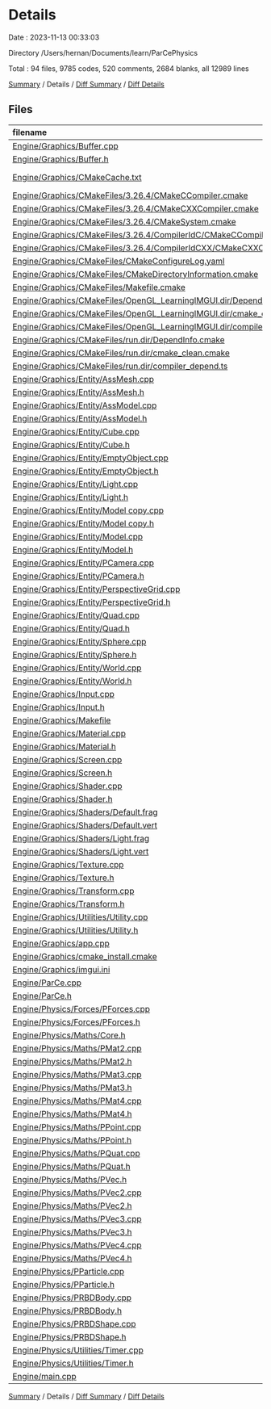 # Details

Date : 2023-11-13 00:33:03

Directory /Users/hernan/Documents/learn/ParCePhysics

Total : 94 files,  9785 codes, 520 comments, 2684 blanks, all 12989 lines

[Summary](results.md) / Details / [Diff Summary](diff.md) / [Diff Details](diff-details.md)

## Files
| filename | language | code | comment | blank | total |
| :--- | :--- | ---: | ---: | ---: | ---: |
| [Engine/Graphics/Buffer.cpp](/Engine/Graphics/Buffer.cpp) | C++ | 129 | 1 | 32 | 162 |
| [Engine/Graphics/Buffer.h](/Engine/Graphics/Buffer.h) | C++ | 67 | 0 | 22 | 89 |
| [Engine/Graphics/CMakeCache.txt](/Engine/Graphics/CMakeCache.txt) | CMake Cache | 356 | 0 | 83 | 439 |
| [Engine/Graphics/CMakeFiles/3.26.4/CMakeCCompiler.cmake](/Engine/Graphics/CMakeFiles/3.26.4/CMakeCCompiler.cmake) | CMake | 55 | 0 | 18 | 73 |
| [Engine/Graphics/CMakeFiles/3.26.4/CMakeCXXCompiler.cmake](/Engine/Graphics/CMakeFiles/3.26.4/CMakeCXXCompiler.cmake) | CMake | 64 | 0 | 20 | 84 |
| [Engine/Graphics/CMakeFiles/3.26.4/CMakeSystem.cmake](/Engine/Graphics/CMakeFiles/3.26.4/CMakeSystem.cmake) | CMake | 10 | 0 | 6 | 16 |
| [Engine/Graphics/CMakeFiles/3.26.4/CompilerIdC/CMakeCCompilerId.c](/Engine/Graphics/CMakeFiles/3.26.4/CompilerIdC/CMakeCCompilerId.c) | C | 659 | 61 | 147 | 867 |
| [Engine/Graphics/CMakeFiles/3.26.4/CompilerIdCXX/CMakeCXXCompilerId.cpp](/Engine/Graphics/CMakeFiles/3.26.4/CompilerIdCXX/CMakeCXXCompilerId.cpp) | C++ | 648 | 63 | 145 | 856 |
| [Engine/Graphics/CMakeFiles/CMakeConfigureLog.yaml](/Engine/Graphics/CMakeFiles/CMakeConfigureLog.yaml) | YAML | 427 | 4 | 30 | 461 |
| [Engine/Graphics/CMakeFiles/CMakeDirectoryInformation.cmake](/Engine/Graphics/CMakeFiles/CMakeDirectoryInformation.cmake) | CMake | 12 | 0 | 5 | 17 |
| [Engine/Graphics/CMakeFiles/Makefile.cmake](/Engine/Graphics/CMakeFiles/Makefile.cmake) | CMake | 142 | 0 | 6 | 148 |
| [Engine/Graphics/CMakeFiles/OpenGL_LearningIMGUI.dir/DependInfo.cmake](/Engine/Graphics/CMakeFiles/OpenGL_LearningIMGUI.dir/DependInfo.cmake) | CMake | 44 | 0 | 6 | 50 |
| [Engine/Graphics/CMakeFiles/OpenGL_LearningIMGUI.dir/cmake_clean.cmake](/Engine/Graphics/CMakeFiles/OpenGL_LearningIMGUI.dir/cmake_clean.cmake) | CMake | 70 | 0 | 2 | 72 |
| [Engine/Graphics/CMakeFiles/OpenGL_LearningIMGUI.dir/compiler_depend.ts](/Engine/Graphics/CMakeFiles/OpenGL_LearningIMGUI.dir/compiler_depend.ts) | TypeScript | 2 | 0 | 1 | 3 |
| [Engine/Graphics/CMakeFiles/run.dir/DependInfo.cmake](/Engine/Graphics/CMakeFiles/run.dir/DependInfo.cmake) | CMake | 13 | 0 | 6 | 19 |
| [Engine/Graphics/CMakeFiles/run.dir/cmake_clean.cmake](/Engine/Graphics/CMakeFiles/run.dir/cmake_clean.cmake) | CMake | 7 | 0 | 2 | 9 |
| [Engine/Graphics/CMakeFiles/run.dir/compiler_depend.ts](/Engine/Graphics/CMakeFiles/run.dir/compiler_depend.ts) | TypeScript | 2 | 0 | 1 | 3 |
| [Engine/Graphics/Entity/AssMesh.cpp](/Engine/Graphics/Entity/AssMesh.cpp) | C++ | 9 | 0 | 3 | 12 |
| [Engine/Graphics/Entity/AssMesh.h](/Engine/Graphics/Entity/AssMesh.h) | C++ | 56 | 0 | 12 | 68 |
| [Engine/Graphics/Entity/AssModel.cpp](/Engine/Graphics/Entity/AssModel.cpp) | C++ | 115 | 8 | 43 | 166 |
| [Engine/Graphics/Entity/AssModel.h](/Engine/Graphics/Entity/AssModel.h) | C++ | 46 | 0 | 21 | 67 |
| [Engine/Graphics/Entity/Cube.cpp](/Engine/Graphics/Entity/Cube.cpp) | C++ | 120 | 0 | 43 | 163 |
| [Engine/Graphics/Entity/Cube.h](/Engine/Graphics/Entity/Cube.h) | C++ | 25 | 0 | 8 | 33 |
| [Engine/Graphics/Entity/EmptyObject.cpp](/Engine/Graphics/Entity/EmptyObject.cpp) | C++ | 37 | 2 | 11 | 50 |
| [Engine/Graphics/Entity/EmptyObject.h](/Engine/Graphics/Entity/EmptyObject.h) | C++ | 36 | 0 | 13 | 49 |
| [Engine/Graphics/Entity/Light.cpp](/Engine/Graphics/Entity/Light.cpp) | C++ | 80 | 0 | 20 | 100 |
| [Engine/Graphics/Entity/Light.h](/Engine/Graphics/Entity/Light.h) | C++ | 32 | 0 | 13 | 45 |
| [Engine/Graphics/Entity/Model copy.cpp](/Engine/Graphics/Entity/Model%20copy.cpp) | C++ | 190 | 5 | 50 | 245 |
| [Engine/Graphics/Entity/Model copy.h](/Engine/Graphics/Entity/Model%20copy.h) | C++ | 70 | 1 | 26 | 97 |
| [Engine/Graphics/Entity/Model.cpp](/Engine/Graphics/Entity/Model.cpp) | C++ | 190 | 5 | 52 | 247 |
| [Engine/Graphics/Entity/Model.h](/Engine/Graphics/Entity/Model.h) | C++ | 70 | 1 | 26 | 97 |
| [Engine/Graphics/Entity/PCamera.cpp](/Engine/Graphics/Entity/PCamera.cpp) | C++ | 77 | 0 | 15 | 92 |
| [Engine/Graphics/Entity/PCamera.h](/Engine/Graphics/Entity/PCamera.h) | C++ | 33 | 0 | 9 | 42 |
| [Engine/Graphics/Entity/PerspectiveGrid.cpp](/Engine/Graphics/Entity/PerspectiveGrid.cpp) | C++ | 76 | 9 | 33 | 118 |
| [Engine/Graphics/Entity/PerspectiveGrid.h](/Engine/Graphics/Entity/PerspectiveGrid.h) | C++ | 30 | 0 | 9 | 39 |
| [Engine/Graphics/Entity/Quad.cpp](/Engine/Graphics/Entity/Quad.cpp) | C++ | 62 | 5 | 23 | 90 |
| [Engine/Graphics/Entity/Quad.h](/Engine/Graphics/Entity/Quad.h) | C++ | 23 | 0 | 12 | 35 |
| [Engine/Graphics/Entity/Sphere.cpp](/Engine/Graphics/Entity/Sphere.cpp) | C++ | 108 | 13 | 34 | 155 |
| [Engine/Graphics/Entity/Sphere.h](/Engine/Graphics/Entity/Sphere.h) | C++ | 30 | 0 | 9 | 39 |
| [Engine/Graphics/Entity/World.cpp](/Engine/Graphics/Entity/World.cpp) | C++ | 15 | 0 | 5 | 20 |
| [Engine/Graphics/Entity/World.h](/Engine/Graphics/Entity/World.h) | C++ | 21 | 0 | 4 | 25 |
| [Engine/Graphics/Input.cpp](/Engine/Graphics/Input.cpp) | C++ | 152 | 0 | 48 | 200 |
| [Engine/Graphics/Input.h](/Engine/Graphics/Input.h) | C++ | 40 | 0 | 24 | 64 |
| [Engine/Graphics/Makefile](/Engine/Graphics/Makefile) | Makefile | 634 | 142 | 230 | 1,006 |
| [Engine/Graphics/Material.cpp](/Engine/Graphics/Material.cpp) | C++ | 57 | 0 | 14 | 71 |
| [Engine/Graphics/Material.h](/Engine/Graphics/Material.h) | C++ | 34 | 0 | 16 | 50 |
| [Engine/Graphics/Screen.cpp](/Engine/Graphics/Screen.cpp) | C++ | 95 | 1 | 34 | 130 |
| [Engine/Graphics/Screen.h](/Engine/Graphics/Screen.h) | C++ | 28 | 0 | 12 | 40 |
| [Engine/Graphics/Shader.cpp](/Engine/Graphics/Shader.cpp) | C++ | 215 | 4 | 64 | 283 |
| [Engine/Graphics/Shader.h](/Engine/Graphics/Shader.h) | C++ | 37 | 0 | 16 | 53 |
| [Engine/Graphics/Shaders/Default.frag](/Engine/Graphics/Shaders/Default.frag) | GLSL | 8 | 0 | 4 | 12 |
| [Engine/Graphics/Shaders/Default.vert](/Engine/Graphics/Shaders/Default.vert) | GLSL | 12 | 0 | 4 | 16 |
| [Engine/Graphics/Shaders/Light.frag](/Engine/Graphics/Shaders/Light.frag) | GLSL | 46 | 5 | 14 | 65 |
| [Engine/Graphics/Shaders/Light.vert](/Engine/Graphics/Shaders/Light.vert) | GLSL | 21 | 1 | 6 | 28 |
| [Engine/Graphics/Texture.cpp](/Engine/Graphics/Texture.cpp) | C++ | 51 | 0 | 18 | 69 |
| [Engine/Graphics/Texture.h](/Engine/Graphics/Texture.h) | C++ | 15 | 0 | 8 | 23 |
| [Engine/Graphics/Transform.cpp](/Engine/Graphics/Transform.cpp) | C++ | 116 | 3 | 36 | 155 |
| [Engine/Graphics/Transform.h](/Engine/Graphics/Transform.h) | C++ | 35 | 0 | 14 | 49 |
| [Engine/Graphics/Utilities/Utility.cpp](/Engine/Graphics/Utilities/Utility.cpp) | C++ | 31 | 0 | 7 | 38 |
| [Engine/Graphics/Utilities/Utility.h](/Engine/Graphics/Utilities/Utility.h) | C++ | 13 | 0 | 8 | 21 |
| [Engine/Graphics/app.cpp](/Engine/Graphics/app.cpp) | C++ | 226 | 19 | 85 | 330 |
| [Engine/Graphics/cmake_install.cmake](/Engine/Graphics/cmake_install.cmake) | CMake | 42 | 0 | 8 | 50 |
| [Engine/Graphics/imgui.ini](/Engine/Graphics/imgui.ini) | Ini | 12 | 0 | 4 | 16 |
| [Engine/ParCe.cpp](/Engine/ParCe.cpp) | C++ | 495 | 74 | 161 | 730 |
| [Engine/ParCe.h](/Engine/ParCe.h) | C++ | 80 | 0 | 25 | 105 |
| [Engine/Physics/Forces/PForces.cpp](/Engine/Physics/Forces/PForces.cpp) | C++ | 114 | 3 | 45 | 162 |
| [Engine/Physics/Forces/PForces.h](/Engine/Physics/Forces/PForces.h) | C++ | 68 | 0 | 32 | 100 |
| [Engine/Physics/Maths/Core.h](/Engine/Physics/Maths/Core.h) | C++ | 60 | 7 | 21 | 88 |
| [Engine/Physics/Maths/PMat2.cpp](/Engine/Physics/Maths/PMat2.cpp) | C++ | 111 | 3 | 29 | 143 |
| [Engine/Physics/Maths/PMat2.h](/Engine/Physics/Maths/PMat2.h) | C++ | 52 | 1 | 13 | 66 |
| [Engine/Physics/Maths/PMat3.cpp](/Engine/Physics/Maths/PMat3.cpp) | C++ | 239 | 9 | 52 | 300 |
| [Engine/Physics/Maths/PMat3.h](/Engine/Physics/Maths/PMat3.h) | C++ | 77 | 0 | 25 | 102 |
| [Engine/Physics/Maths/PMat4.cpp](/Engine/Physics/Maths/PMat4.cpp) | C++ | 337 | 14 | 70 | 421 |
| [Engine/Physics/Maths/PMat4.h](/Engine/Physics/Maths/PMat4.h) | C++ | 98 | 0 | 24 | 122 |
| [Engine/Physics/Maths/PPoint.cpp](/Engine/Physics/Maths/PPoint.cpp) | C++ | 198 | 1 | 37 | 236 |
| [Engine/Physics/Maths/PPoint.h](/Engine/Physics/Maths/PPoint.h) | C++ | 44 | 0 | 14 | 58 |
| [Engine/Physics/Maths/PQuat.cpp](/Engine/Physics/Maths/PQuat.cpp) | C++ | 188 | 28 | 58 | 274 |
| [Engine/Physics/Maths/PQuat.h](/Engine/Physics/Maths/PQuat.h) | C++ | 51 | 0 | 17 | 68 |
| [Engine/Physics/Maths/PVec.h](/Engine/Physics/Maths/PVec.h) | C++ | 141 | 0 | 48 | 189 |
| [Engine/Physics/Maths/PVec2.cpp](/Engine/Physics/Maths/PVec2.cpp) | C++ | 138 | 1 | 27 | 166 |
| [Engine/Physics/Maths/PVec2.h](/Engine/Physics/Maths/PVec2.h) | C++ | 35 | 0 | 10 | 45 |
| [Engine/Physics/Maths/PVec3.cpp](/Engine/Physics/Maths/PVec3.cpp) | C++ | 217 | 7 | 43 | 267 |
| [Engine/Physics/Maths/PVec3.h](/Engine/Physics/Maths/PVec3.h) | C++ | 54 | 0 | 11 | 65 |
| [Engine/Physics/Maths/PVec4.cpp](/Engine/Physics/Maths/PVec4.cpp) | C++ | 198 | 1 | 38 | 237 |
| [Engine/Physics/Maths/PVec4.h](/Engine/Physics/Maths/PVec4.h) | C++ | 44 | 0 | 14 | 58 |
| [Engine/Physics/PParticle.cpp](/Engine/Physics/PParticle.cpp) | C++ | 48 | 0 | 13 | 61 |
| [Engine/Physics/PParticle.h](/Engine/Physics/PParticle.h) | C++ | 24 | 0 | 6 | 30 |
| [Engine/Physics/PRBDBody.cpp](/Engine/Physics/PRBDBody.cpp) | C++ | 194 | 14 | 45 | 253 |
| [Engine/Physics/PRBDBody.h](/Engine/Physics/PRBDBody.h) | C++ | 58 | 1 | 24 | 83 |
| [Engine/Physics/PRBDShape.cpp](/Engine/Physics/PRBDShape.cpp) | C++ | 113 | 3 | 44 | 160 |
| [Engine/Physics/PRBDShape.h](/Engine/Physics/PRBDShape.h) | C++ | 73 | 0 | 18 | 91 |
| [Engine/Physics/Utilities/Timer.cpp](/Engine/Physics/Utilities/Timer.cpp) | C++ | 29 | 0 | 9 | 38 |
| [Engine/Physics/Utilities/Timer.h](/Engine/Physics/Utilities/Timer.h) | C++ | 17 | 0 | 6 | 23 |
| [Engine/main.cpp](/Engine/main.cpp) | C++ | 12 | 0 | 5 | 17 |

[Summary](results.md) / Details / [Diff Summary](diff.md) / [Diff Details](diff-details.md)